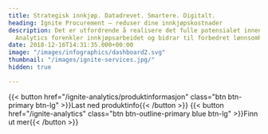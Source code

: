 ```yaml
---
title: Strategisk innkjøp. Datadrevet. Smartere. Digitalt.
heading: Ignite Procurement – reduser dine innkjøpskostnader
description: Det er utfordrende å realisere det fulle potensialet innen innkjøp. Ignite
  Analytics forenkler innkjøpsarbeidet og bidrar til forbedret lønnsomhet!
date: 2018-12-16T14:31:35.000+00:00
image: "/images/infographics/dashboard2.svg"
thumbnail: "/images/ignite-services.jpg/"
hidden: true

---
```

{{< button href="/ignite-analytics/produktinformasjon" class="btn btn-primary btn-lg" >}}Last ned produktinfo{{< /button >}} {{< button href="/ignite-analytics" class="btn btn-outline-primary blue btn-lg" >}}Finn ut mer{{< /button >}}